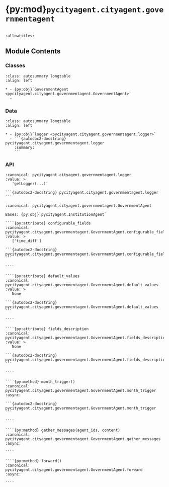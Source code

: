 # {py:mod}`pycityagent.cityagent.governmentagent`

```{py:module} pycityagent.cityagent.governmentagent
```

```{autodoc2-docstring} pycityagent.cityagent.governmentagent
:allowtitles:
```

## Module Contents

### Classes

````{list-table}
:class: autosummary longtable
:align: left

* - {py:obj}`GovernmentAgent <pycityagent.cityagent.governmentagent.GovernmentAgent>`
  -
````

### Data

````{list-table}
:class: autosummary longtable
:align: left

* - {py:obj}`logger <pycityagent.cityagent.governmentagent.logger>`
  - ```{autodoc2-docstring} pycityagent.cityagent.governmentagent.logger
    :summary:
    ```
````

### API

````{py:data} logger
:canonical: pycityagent.cityagent.governmentagent.logger
:value: >
   'getLogger(...)'

```{autodoc2-docstring} pycityagent.cityagent.governmentagent.logger
```

````

`````{py:class} GovernmentAgent(name: str, llm_client: typing.Optional[pycityagent.llm.llm.LLM] = None, simulator: typing.Optional[pycityagent.Simulator] = None, memory: typing.Optional[pycityagent.memory.Memory] = None, economy_client: typing.Optional[pycityagent.environment.EconomyClient] = None, messager: typing.Optional[pycityagent.message.Messager] = None, avro_file: typing.Optional[dict] = None)
:canonical: pycityagent.cityagent.governmentagent.GovernmentAgent

Bases: {py:obj}`pycityagent.InstitutionAgent`

````{py:attribute} configurable_fields
:canonical: pycityagent.cityagent.governmentagent.GovernmentAgent.configurable_fields
:value: >
   ['time_diff']

```{autodoc2-docstring} pycityagent.cityagent.governmentagent.GovernmentAgent.configurable_fields
```

````

````{py:attribute} default_values
:canonical: pycityagent.cityagent.governmentagent.GovernmentAgent.default_values
:value: >
   None

```{autodoc2-docstring} pycityagent.cityagent.governmentagent.GovernmentAgent.default_values
```

````

````{py:attribute} fields_description
:canonical: pycityagent.cityagent.governmentagent.GovernmentAgent.fields_description
:value: >
   None

```{autodoc2-docstring} pycityagent.cityagent.governmentagent.GovernmentAgent.fields_description
```

````

````{py:method} month_trigger()
:canonical: pycityagent.cityagent.governmentagent.GovernmentAgent.month_trigger
:async:

```{autodoc2-docstring} pycityagent.cityagent.governmentagent.GovernmentAgent.month_trigger
```

````

````{py:method} gather_messages(agent_ids, content)
:canonical: pycityagent.cityagent.governmentagent.GovernmentAgent.gather_messages
:async:

````

````{py:method} forward()
:canonical: pycityagent.cityagent.governmentagent.GovernmentAgent.forward
:async:

````

`````
